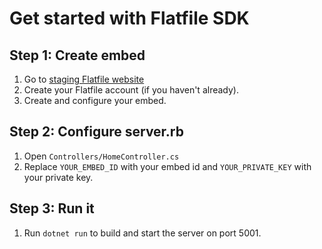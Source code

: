 # Get started with Flatfile SDK

## Step 1: Create embed

1. Go to [staging Flatfile website](https://app.staging.flatfile.zone/)
2. Create your Flatfile account (if you haven't already).
3. Create and configure your embed.

## Step 2: Configure server.rb

1. Open `Controllers/HomeController.cs`
2. Replace `YOUR_EMBED_ID` with your embed id and `YOUR_PRIVATE_KEY` with your private key.

## Step 3: Run it

1. Run `dotnet run` to build and start the server on port 5001.